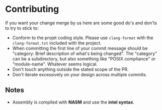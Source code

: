 # Contributing

If you want your change merge by us here are some good do's and don'ts to try to stick to:

- Conform to the projet coding style. Please use `clang-format` with the `clang-format.txt` included with the project.
- When committing the first line of your commit message should be "category: Brief description of what's being changed". The "category" can be a subdirectory, but also something like "POSIX compliance" or "module-name". Whatever seems logical.
- Don't touch anything outside the stated scope of the PR.
- Don't iterate excessively on your design across multiple commits.

## Notes

- Assembly is compiled with **NASM** and use the **intel syntax**.
